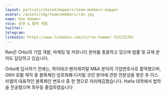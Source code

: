 ```yaml
---
layout: partials/shared/mappers/team-members-mapper
avatar: /assets/img/team/members/ran.jpg
name: Ran Hammer
role: 운영 & 협력 개발
twitter:
telegram:
linkedin: https://www.linkedin.com/in/ran-hammer-32323278/
---
```


Ran은 Orbs의 기업 개발, 마케팅 및 커뮤니티 분야를 총괄하고 있으며 법률 및 규제 분야도 담당하고 있습니다.

Orbs에 입사하기 전에는, 하이테크·벤처캐피털 M&A 분야의 기업변호사로 활약했으며, GKH 로펌 재직 중 블록체인·암호화폐·디지털 코인 분야에 관한 전문성을 쌓은 후 이스라엘의 대표적인 블록체인 변호사 중 한 명으로 자리매김했습니다. Haifa 대학에서 법학을 전공했으며 최우등 졸업하였습니다
